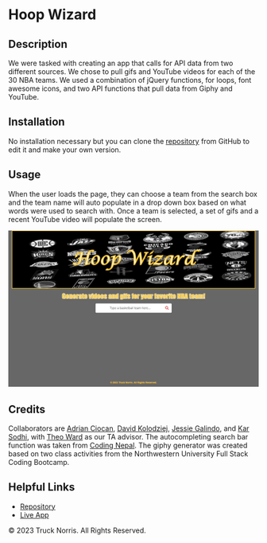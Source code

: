 # Hoop Wizard

## Description

We were tasked with creating an app that calls for API data from two different sources. We chose to pull gifs and YouTube videos for each of the 30 NBA teams. We used a combination of jQuery functions, for loops, font awesome icons, and two API functions that pull data from Giphy and YouTube.

## Installation

No installation necessary but you can clone the [repository](https://github.com/truck-norris/hoop-wizard) from GitHub to edit it and make your own version.

## Usage

When the user loads the page, they can choose a team from the search box and the team name will auto populate in a drop down box based on what words were used to search with. Once a team is selected, a set of gifs and a recent YouTube video will populate the screen.

![Screenshot](assets/images/hoop-wizard-screenshot.jpg)

## Credits

Collaborators are [Adrian Ciocan](https://github.com/Adrian-G-C), [David Kolodziej](https://github.com/davidkolodziej), [Jessie Galindo](https://github.com/MrMessyFace), and [Kar Sodhi](https://github.com/karsodhi), with [Theo Ward](https://github.com/Tward9) as our TA advisor. The autocompleting search bar function was taken from [Coding Nepal](https://www.codingnepalweb.com/search-bar-autocomplete-search-suggestions-javascript/). The giphy generator was created based on two class activities from the Northwestern University Full Stack Coding Bootcamp.

## Helpful Links

- [Repository](https://github.com/truck-norris/hoop-wizard)
- [Live App](https://truck-norris.github.io/hoop-wizard/)

&copy; 2023 Truck Norris. All Rights Reserved.

